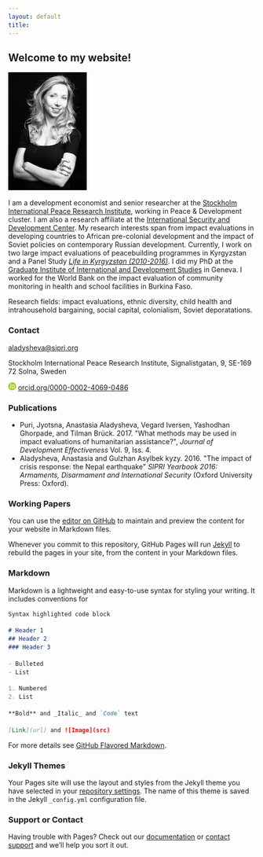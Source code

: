 ```yaml
---
layout: default
title:
---
```



## Welcome to my website!



![alt text](IMG_3437.jpeg)



I am a development economist and senior researcher at the [Stockholm International Peace Research Institute](https://www.sipri.org/), working in Peace & Development cluster. I am also a research affiliate at the [International Security and Development Center](http://isdc.org/). My research interests span from impact evaluations in developing countries to African pre-colonial development and the impact of Soviet policies on contemporary Russian development. Currently, I work on two large impact evaluations of peacebuilding programmes in Kyrgyzstan and a Panel Study [_Life in Kyrgyzstan (2010-2016)_](http://lifeinkyrgyzstan.org/). I did my PhD at the [Graduate Institute of International and Development Studies](http://graduateinstitute.ch/home.html) in Geneva. I worked for the World Bank on the impact evaluation of community monitoring in health and school facilities in Burkina Faso.



Research fields: impact evaluations, ethnic diversity, child health and intrahousehold bargaining, social capital, colonialism, Soviet deporatations.


### Contact

<aladysheva@sipri.org>

Stockholm International Peace Research Institute, Signalistgatan, 9, SE-169 72 Solna, Sweden

![alt text](orcid_16x16.png) [orcid.org/0000-0002-4069-0486](http://orcid.org/0000-0002-4069-0486)



### Publications

* Puri, Jyotsna, Anastasia Aladysheva, Vegard Iversen, Yashodhan Ghorpade, and Tilman Brück. 2017. "What methods may be used in impact evaluations of humanitarian assistance?", _Journal of Development Effectiveness_ Vol. 9, Iss. 4.
* Aladysheva, Anastasia and Gulzhan Asylbek kyzy. 2016. "The impact of crisis response: the Nepal earthquake" _SIPRI Yearbook 2016: Armaments, Disarmament and International Security_ (Oxford University Press: Oxford).

### Working Papers


You can use the [editor on GitHub](https://github.com/aladysheva/test/edit/master/index.md) to maintain and preview the content for your website in Markdown files.

Whenever you commit to this repository, GitHub Pages will run [Jekyll](https://jekyllrb.com/) to rebuild the pages in your site, from the content in your Markdown files.

### Markdown

Markdown is a lightweight and easy-to-use syntax for styling your writing. It includes conventions for

```markdown
Syntax highlighted code block

# Header 1
## Header 2
### Header 3

- Bulleted
- List

1. Numbered
2. List

**Bold** and _Italic_ and `Code` text

[Link](url) and ![Image](src)
```

For more details see [GitHub Flavored Markdown](https://guides.github.com/features/mastering-markdown/).

### Jekyll Themes

Your Pages site will use the layout and styles from the Jekyll theme you have selected in your [repository settings](https://github.com/aladysheva/test/settings). The name of this theme is saved in the Jekyll `_config.yml` configuration file.

### Support or Contact

Having trouble with Pages? Check out our [documentation](https://help.github.com/categories/github-pages-basics/) or [contact support](https://github.com/contact) and we’ll help you sort it out.


